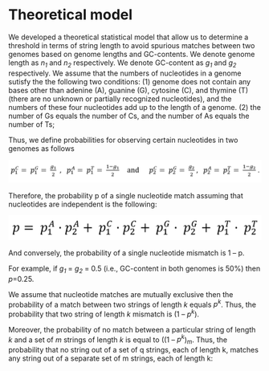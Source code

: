 # Theoretical model
We developed a theoretical statistical model that allow us to determine a threshold in terms of string length to avoid spurious matches between two genomes based on genome lengths and GC-contents. We denote genome length as _n<sub>1</sub>_ and _n<sub>2</sub>_ respectively. We denote GC-content as _g<sub>1</sub>_ and _g<sub>2</sub>_ respectively. We assume that the numbers of nucleotides in a genome sutisfy the the following two conditions:
(1) genome does not contain any bases other than adenine (A), guanine (G), cytosine (C), and thymine (T) (there are no unknown or partially recognized nucleotides), and the numbers of these four nucleotides add up to the length of a genome.
(2) the number of Gs equals the number of Cs, and the number of As equals the number of Ts;  

Thus, we define probabilities for observing certain nucleotides in two genomes as follows

![Fig.1](/images/p_nuc.png)

Therefore, the probability p of a single nucleotide match assuming that nucleotides are independent is the following:

![Fig.2](/images/p_match.png)

And conversely, the probability of a single nucleotide mismatch is 1 – p.

For example, if    _g<sub>1</sub>_ =  _g<sub>2</sub>_ = 0.5 (i.e., GC-content in both genomes is 50%) then _p_=0.25. 

We assume that nucleotide matches are mutually exclusive then the probability of a match between two strings of length _k_ equals _p<sup>k</sup>_. Thus, the probability that two string of length _k_ mismatch is (1 – _p<sup>k</sup>_).

Moreover, the probability of no match between a particular string of length _k_ and a set of _m_ strings of length _k_ is equal to ((1 – _p<sup>k</sup>_)_<sub>m</sub>_. Thus, the probability that no string out of a set of q strings, each of length k, matches any string out of a separate set of m strings, each of length k:
